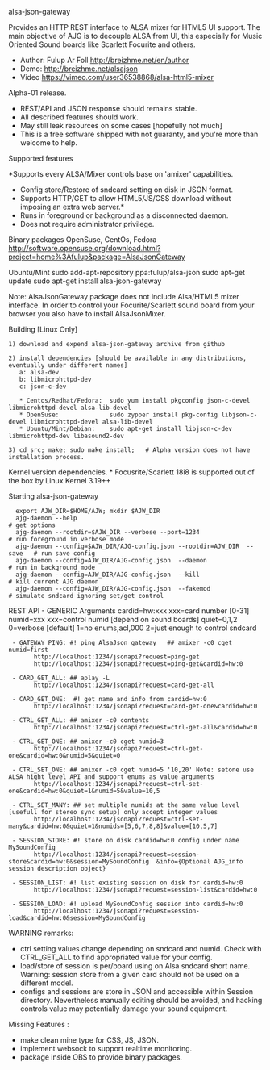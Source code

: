 

alsa-json-gateway


Provides an HTTP REST interface to ALSA mixer for HTML5 UI support. The main objective of AJG is to decouple ALSA from UI, this especially for Music Oriented Sound boards like Scarlett Focurite and others.


* Author: Fulup Ar Foll http://breizhme.net/en/author
* Demo:   http://breizhme.net/alsajson
* Video   https://vimeo.com/user36538868/alsa-html5-mixer

Alpha-01 release.

   * REST/API and JSON response should remains stable.
   * All described features should work.
   * May still leak resources on some cases [hopefully not much]
   * This is a free software shipped with not guaranty, and you're more than welcome to help.

Supported features

*Supports every ALSA/Mixer controls base on 'amixer' capabilities.
* Config store/Restore of sndcard setting on disk in JSON format.
* Supports HTTP/GET to allow HTML5/JS/CSS download without imposing an extra web server.*
* Runs in foreground or background as a disconnected daemon.
* Does not require administrator privilege.

Binary packages
   OpenSuse, CentOs, Fedora
     http://software.opensuse.org/download.html?project=home%3Afulup&package=AlsaJsonGateway

   Ubuntu/Mint
     sudo add-apt-repository ppa:fulup/alsa-json
     sudo apt-get update
     sudo apt-get install alsa-json-gateway

   Note: AlsaJsonGateway package does not include Alsa/HTML5 mixer interface. In order to control
   your Focurite/Scarlett sound board from your browser you also have to install AlsaJsonMixer.

Building [Linux Only]

    1) download and expend alsa-json-gateway archive from github

    2) install dependencies [should be available in any distributions, eventually under different names]
       a: alsa-dev
       b: libmicrohttpd-dev
       c: json-c-dev

       * Centos/Redhat/Fedora:  sudo yum install pkgconfig json-c-devel libmicrohttpd-devel alsa-lib-devel
       * OpenSuse:              sudo zypper install pkg-config libjson-c-devel libmicrohttpd-devel alsa-lib-devel
       * Ubuntu/Mint/Debian:    sudo apt-get install libjson-c-dev libmicrohttpd-dev libasound2-dev

    3) cd src; make; sudo make install;   # Alpha version does not have installation process.

Kernel version dependencies.
       * Focusrite/Scarlett 18i8 is supported out of the box by Linux Kernel 3.19++

Starting alsa-json-gateway

      export AJW_DIR=$HOME/AJW; mkdir $AJW_DIR
      ajg-daemon --help                                                        # get options
      ajg-daemon --rootdir=$AJW_DIR --verbose --port=1234                      # run foreground in verbose mode
      ajg-daemon --config=$AJW_DIR/AJG-config.json --rootdir=AJW_DIR  --save   # run save config
      ajg-daemon --config=AJW_DIR/AJG-config.json  --daemon                    # run in background mode
      ajg-daemon --config=AJW_DIR/AJG-config.json  --kill                      # kill current AJG daemon
      ajg-daemon --config=AJW_DIR/AJG-config.json  --fakemod                   # simulate sndcard ignoring set/get control

REST API
     - GENERIC Arguments
           cardid=hw:xxx  xxx=card number [0-31]
           numid=xxx    xxx=control numid [depend on sound boards]
           quiet=0,1,2  0=verbose [default] 1=no enums,acl,000 2=just enough to control sndcard

     - GATEWAY_PING: #! ping AlsaJson gateway   ## amixer -c0 cget numid=first
           http://localhost:1234/jsonapi?request=ping-get
           http://localhost:1234/jsonapi?request=ping-get&cardid=hw:0

     - CARD_GET_ALL: ## aplay -L
           http://localhost:1234/jsonapi?request=card-get-all

     - CARD_GET_ONE:  #! get name and info from cardid=hw:0
           http://localhost:1234/jsonapi?request=card-get-one&cardid=hw:0

     - CTRL_GET_ALL: ## amixer -c0 contents
           http://localhost:1234/jsonapi?request=ctrl-get-all&cardid=hw:0

     - CTRL_GET_ONE: ## amixer -c0 cget numid=3
           http://localhost:1234/jsonapi?request=ctrl-get-one&cardid=hw:0&numid=5&quiet=0

     - CTRL_SET_ONE: ## amixer -c0 cget numid=5 '10,20' Note: setone use ALSA hight level API and support enums as value arguments
           http://localhost:1234/jsonapi?request=ctrl-set-one&cardid=hw:0&quiet=1&numid=5&value=10,5

     - CTRL_SET_MANY: ## set multiple numids at the same value level [usefull for stereo sync setup] only accept integer values
           http://localhost:1234/jsonapi?request=ctrl-set-many&cardid=hw:0&quiet=1&numids=[5,6,7,8,8]&value=[10,5,7]

     - SESSION_STORE: #! store on disk cardid=hw:0 config under name MySoundConfig
           http://localhost:1234/jsonapi?request=session-store&cardid=hw:0&session=MySoundConfig  &info={Optional AJG_info session description object}

     - SESSION_LIST: #! list existing session on disk for cardid=hw:0
           http://localhost:1234/jsonapi?request=session-list&cardid=hw:0

     - SESSION_LOAD: #! upload MySoundConfig session into cardid=hw:0
           http://localhost:1234/jsonapi?request=session-load&cardid=hw:0&session=MySoundConfig

WARNING remarks:

* ctrl setting values change depending on sndcard and numid. Check with CTRL_GET_ALL to find appropriated value for your config.
* load/store of session is per/board using on Alsa sndcard short name. Warning: session store from a given card should not be used on a different model.
* configs and sessions are store in JSON and accessible within Session directory. Nevertheless manually editing should be avoided, and hacking controls value may potentially damage your sound equipment.

Missing Features :

* make clean mine type for CSS, JS, JSON.
* implement websock to support realtime monitoring.
* package inside OBS to provide binary packages.


